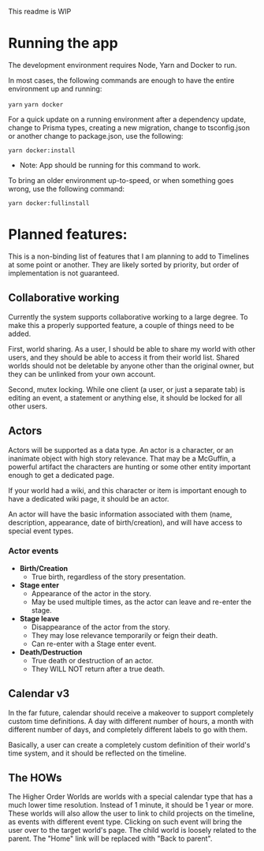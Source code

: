 This readme is WIP

# Running the app

The development environment requires Node, Yarn and Docker to run.

In most cases, the following commands are enough to have the entire environment up and running:

`yarn`
`yarn docker`

For a quick update on a running environment after a dependency update, change to Prisma types, creating a new migration, change to tsconfig.json or another change to package.json, use the following:

`yarn docker:install`

- Note: App should be running for this command to work.

To bring an older environment up-to-speed, or when something goes wrong, use the following command:

`yarn docker:fullinstall`

# Planned features:

This is a non-binding list of features that I am planning to add to Timelines at some point or another. They are likely sorted by priority, but order of implementation is not guaranteed.

## Collaborative working

Currently the system supports collaborative working to a large degree. To make this a properly supported feature, a couple of things need to be added.

First, world sharing. As a user, I should be able to share my world with other users, and they should be able to access it from their world list. Shared worlds should not be deletable by anyone other than the original owner, but they can be unlinked from your own account.

Second, mutex locking. While one client (a user, or just a separate tab) is editing an event, a statement or anything else, it should be locked for all other users.

## Actors

Actors will be supported as a data type. An actor is a character, or an inanimate object with high story relevance. That may be a McGuffin, a powerful artifact the characters are hunting or some other entity important enough to get a dedicated page.

If your world had a wiki, and this character or item is important enough to have a dedicated wiki page, it should be an actor.

An actor will have the basic information associated with them (name, description, appearance, date of birth/creation), and will have access to special event types.

### Actor events
* **Birth/Creation**
  * True birth, regardless of the story presentation.
* **Stage enter**
  * Appearance of the actor in the story.
  * May be used multiple times, as the actor can leave and re-enter the stage.
* **Stage leave**
  * Disappearance of the actor from the story.
  * They may lose relevance temporarily or feign their death.
  * Can re-enter with a Stage enter event.
* **Death/Destruction**
  * True death or destruction of an actor.
  * They WILL NOT return after a true death.

## Calendar v3

In the far future, calendar should receive a makeover to support completely custom time definitions. A day with different number of hours, a month with different number of days, and completely different labels to go with them.

Basically, a user can create a completely custom definition of their world's time system, and it should be reflected on the timeline.

## The HOWs

The Higher Order Worlds are worlds with a special calendar type that has a much lower time resolution. Instead of 1 minute, it should be 1 year or more. These worlds will also allow the user to link to child projects on the timeline, as events with different event type. Clicking on such event will bring the user over to the target world's page.
The child world is loosely related to the parent. The "Home" link will be replaced with "Back to parent".
